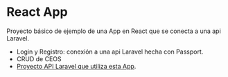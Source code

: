 # React App

Proyecto básico de ejemplo de una App en React que se conecta a una api Laravel.

- Login y Registro: conexión a una api Laravel hecha con Passport.
- CRUD de CEOS
- [Proyecto API Laravel que utiliza esta App](https://github.com/hectorsc/api-laravel-passport).
